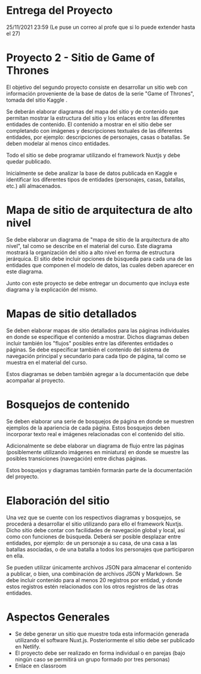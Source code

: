 # Entrega del Proyecto
25/11/2021 23:59 (Le puse un correo al profe que si lo puede extender hasta el 27)

# Proyecto 2 - Sitio de Game of Thrones
El objetivo del segundo proyecto consiste en desarrollar un sitio web con información proveniente de la base de datos de la serie "Game of Thrones", tomada del sitio Kaggle .

Se deberán elaborar diagramas del mapa del sitio y de contenido que permitan mostrar la estructura del sitio y los enlaces entre las diferentes entidades de contenido. El contenido a mostrar en el sitio debe ser completando con imágenes y descripciones textuales de las diferentes entidades, por ejemplo: descripciones de personajes, casas o batallas. Se deben modelar al menos cinco entidades.

Todo el sitio se debe programar utilizando el framework Nuxtjs y debe quedar publicado.

Inicialmente se debe analizar la base de datos publicada en Kaggle e identificar los diferentes tipos de entidades (personajes, casas, batallas, etc.) allí almacenados.

# Mapa de sitio de arquitectura de alto nivel
Se debe elaborar un diagrama de "mapa de sitio de la arquitectura de alto nivel", tal como se describe en el material del curso. Este diagrama mostrará la organización del sitio a alto nivel en forma de estructura jerárquica. El sitio debe incluir opciones de búsqueda para cada una de las entidades que componen el modelo de datos, las cuales deben aparecer en este diagrama.

Junto con este proyecto se debe entregar un documento que incluya este diagrama y la explicación del mismo.

# Mapas de sitio detallados
Se deben elaborar mapas de sitio detallados para las páginas individuales en donde se especifique el contenido a mostrar. Dichos diagramas deben incluir también los "flujos" posibles entre las diferentes entidades o páginas. Se debe especificar también el contenido del sistema de navegación principal y secundario para cada tipo de página, tal como se muestra en el material del curso.

Estos diagramas se deben también agregar a la documentación que debe acompañar al proyecto.

# Bosquejos de contenido
Se deben elaborar una serie de bosquejos de página en donde se muestren ejemplos de la apariencia de cada página. Estos bosquejos deben incorporar texto real e imágenes relacionadas con el contenido del sitio.

Adicionalmente se debe elaborar un diagrama de flujo entre las páginas (posiblemente utilizando imágenes en miniatura) en donde se muestre las posibles transiciones (navegación) entre dichas páginas.

Estos bosquejos y diagramas también formarán parte de la documentación del proyecto.

# Elaboración del sitio
Una vez que se cuente con los respectivos diagramas y bosquejos, se procederá a desarrollar el sitio utilizando para ello el framework Nuxtjs. Dicho sitio debe contar con facilidades de navegación global y local, así como con funciones de búsqueda. Deberá ser posible desplazar entre entidades, por ejemplo: de un personaje a su casa, de una casa a las batallas asociadas, o de una batalla a todos los personajes que participaron en ella.

Se pueden utilizar únicamente archivos JSON para almacenar el contenido a publicar, o bien, una combinación de archivos JSON y Markdown. Se debe incluir contenido para al menos 20 registros por entidad, y donde estos registros estén relacionados con los otros registros de las otras entidades.

# Aspectos Generales
* Se debe generar un sitio que muestre toda esta información generada utilizando el software Nuxt.js. Posteriormente el sitio debe ser publicado en Netlify.
* El proyecto debe ser realizado en forma individual o en parejas (bajo ningún caso se permitirá un grupo formado por tres personas)
* Enlace en classroom
